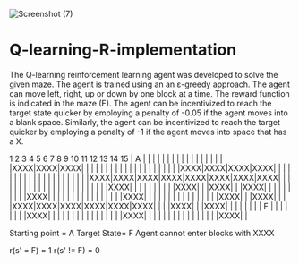 ![Screenshot (7)](https://user-images.githubusercontent.com/68591660/188330299-b95b6aed-4beb-44cf-ab01-4d451354a21d.png)
# Q-learning-R-implementation
The Q-learning reinforcement learning agent was developed to solve the given maze. The agent is trained using an an  ε-greedy approach. The agent can move left, right, up or down by one block at a time. The reward function is indicated in the maze (F). The agent can be incentivized to reach the target state quicker by employing a penalty of -0.05 if the agent moves into a blank space. Similarly, the agent can be incentivized to reach the target quicker by employing a penalty of -1 if the agent moves into space that has a X. 


  1    2     3    4    5    6    7    8    9   10   11   12   13   14   15
| A  |    |    |    |    |    |    |    |    |    |    |    |    |    |    |
|    |    |XXXX|XXXX|XXXX|    |    |    |    |    |    |    |    |    |    |
|    |    |    |    |    |    |    |    |    |XXXX|XXXX|XXXX|XXXX|    |    |
|    |    |    |    |    |    |    |    |    |    |    |    |    |    |    |
|    |XXXX|XXXX|XXXX|XXXX|XXXX|XXXX|XXXX|XXXX|    |    |    |    |    |    |
|    |    |    |    |    |    |    |    |    |    |    |    |    |    |    |
|XXXX|    |    |    |    |    |    |    |    |    |XXXX|    |    |XXXX|    |
|XXXX|    |    |    |    |    |    |    |    |    |XXXX|    |    |    |    |
|    |    |    |    |    |    |    |    |    |    |XXXX|    |    |    |    |
|    |    |    |    |    |    |    |    |    |    |XXXX|    |    |XXXX|    |
|    |XXXX|XXXX|XXXX|XXXX|XXXX|XXXX|    |    |    |XXXX|    |    |XXXX|    |
|    |    |    |    |    |  F |    |    |    |    |    |    |    |XXXX|    |
|    |    |    |    |    |    |    |    |    |    |    |    |    |XXXX|    |
|    |    |    |    |    |    |    |    |    |    |    |    |    |XXXX|    |


Starting point = A
Target State= F
Agent cannot enter blocks with XXXX

r(s' = F) = 1
r(s' != F) = 0
